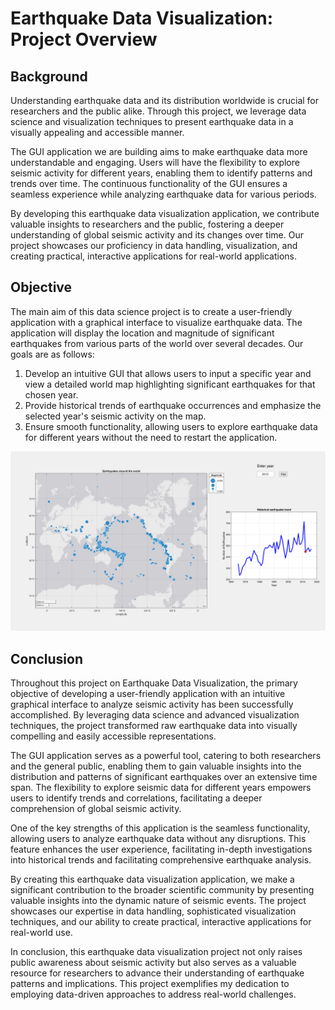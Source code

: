 # Earthquake Data Visualization: Project Overview

## Background

Understanding earthquake data and its distribution worldwide is crucial for researchers and the public alike. Through this project, we leverage data science and visualization techniques to present earthquake data in a visually appealing and accessible manner.

The GUI application we are building aims to make earthquake data more understandable and engaging. Users will have the flexibility to explore seismic activity for different years, enabling them to identify patterns and trends over time. The continuous functionality of the GUI ensures a seamless experience while analyzing earthquake data for various periods.

By developing this earthquake data visualization application, we contribute valuable insights to researchers and the public, fostering a deeper understanding of global seismic activity and its changes over time. Our project showcases our proficiency in data handling, visualization, and creating practical, interactive applications for real-world applications.

## Objective 
The main aim of this data science project is to create a user-friendly application with a graphical interface to visualize earthquake data. The application will display the location and magnitude of significant earthquakes from various parts of the world over several decades. Our goals are as follows:

1. Develop an intuitive GUI that allows users to input a specific year and view a detailed world map highlighting significant earthquakes for that chosen year.
2. Provide historical trends of earthquake occurrences and emphasize the selected year's seismic activity on the map.
3. Ensure smooth functionality, allowing users to explore earthquake data for different years without the need to restart the application.

![GUI](assets/img/GUI.png)

## Conclusion

Throughout this project on Earthquake Data Visualization, the primary objective of developing a user-friendly application with an intuitive graphical interface to analyze seismic activity has been successfully accomplished. By leveraging data science and advanced visualization techniques, the project transformed raw earthquake data into visually compelling and easily accessible representations.

The GUI application serves as a powerful tool, catering to both researchers and the general public, enabling them to gain valuable insights into the distribution and patterns of significant earthquakes over an extensive time span. The flexibility to explore seismic data for different years empowers users to identify trends and correlations, facilitating a deeper comprehension of global seismic activity.

One of the key strengths of this application is the seamless functionality, allowing users to analyze earthquake data without any disruptions. This feature enhances the user experience, facilitating in-depth investigations into historical trends and facilitating comprehensive earthquake analysis.

By creating this earthquake data visualization application, we make a significant contribution to the broader scientific community by presenting valuable insights into the dynamic nature of seismic events. The project showcases our expertise in data handling, sophisticated visualization techniques, and our ability to create practical, interactive applications for real-world use.

In conclusion, this earthquake data visualization project not only raises public awareness about seismic activity but also serves as a valuable resource for researchers to advance their understanding of earthquake patterns and implications. This project exemplifies my dedication to employing data-driven approaches to address real-world challenges.
